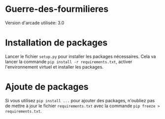 # Guerre-des-fourmilieres
Version d'arcade utilisée: 3.0

# Installation de packages
Lancer le fichier `setup.py` pour installer les packages nécessaires.
Cela va lancer la commande `pip install -r requirements.txt`,
activer l'environnement virtuel et installer les packages.

# Ajoute de packages
Si vous utilisez `pip install ...` pour ajouter des packages,
n'oubliez pas de mettre à jour le fichier `requirements.txt`
avec la commande `pip freeze > requirements.txt`.
